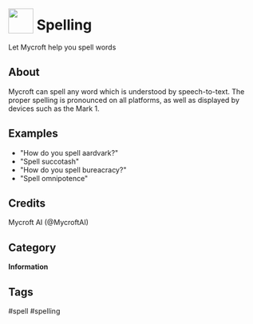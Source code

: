# <img src='https://raw.githack.com/FortAwesome/Font-Awesome/master/svgs/solid/book-reader.svg' card_color='#22a7f0' width='50' height='50' style='vertical-align:bottom'/> Spelling
Let Mycroft help you spell words

## About 
Mycroft can spell any word which is understood by speech-to-text.  The proper spelling is pronounced on all platforms, as well as displayed by devices such as the Mark 1.

## Examples 
* "How do you spell aardvark?"
* "Spell succotash"
* "How do you spell bureacracy?"
* "Spell omnipotence"

## Credits 
Mycroft AI (@MycroftAI)

## Category
**Information**

## Tags
#spell
#spelling
